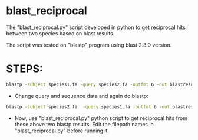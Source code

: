 # blast_reciprocal

The "blast_reciprocal.py" script developed in python to get reciprocal hits between two species based on blast results.

The script was tested on "blastp" program using blast 2.3.0 version.

# STEPS:
```bash
blastp -subject species1.fa -query species2.fa -outfmt 6 -out blastresults_1.txt -num_threads 15 -max_target_seqs 1
```
- Change query and sequence data and again do blastp:
```bash
blastp -subject species2.fa  -query species1.fa -outfmt 6 -out blastresults_2.txt -num_threads 15 -max_target_seqs 1
```
- Now, use "blast_reciprocal.py" python script to get reciprocal hits from these above two blastp results. Edit the filepath names in "blast_reciprocal.py" before running it.
